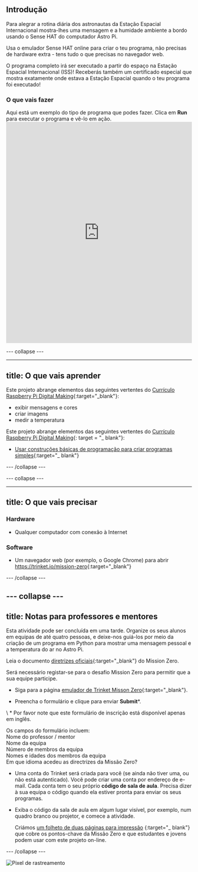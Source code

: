 ## Introdução

Para alegrar a rotina diária dos astronautas da Estação Espacial Internacional mostra-lhes uma mensagem e a humidade ambiente a bordo usando o Sense HAT do computador Astro Pi.

Usa o emulador Sense HAT online para criar o teu programa, não precisas de hardware extra - tens tudo o que precisas no navegador web.

O programa completo irá ser executado a partir do espaço na Estação Espacial Internacional (ISS)! Receberás também um certificado especial que mostra exatamente onde estava a Estação Espacial quando o teu programa foi executado!

### O que vais fazer

Aqui está um exemplo do tipo de programa que podes fazer. Clica em **Run** para executar o programa e vê-lo em ação. <iframe src="https://trinket.io/embed/python/b92d76c0f3?outputOnly=true&runOption=run&start=result" width="100%" height="600" frameborder="0" marginwidth="0" marginheight="0" allowfullscreen mark="crwd-mark"></iframe> 

\--- collapse \---

* * *

## title: O que vais aprender

Este projeto abrange elementos das seguintes vertentes do [Currículo Raspberry Pi Digital Making](http://rpf.io/curriculum){:target="_blank"}:

+ exibir mensagens e cores
+ criar imagens
+ medir a temperatura

Este projeto abrange elementos das seguintes vertentes do [Currículo Raspberry Pi Digital Making](http://rpf.io/curriculum){: target = "_ blank"}:

+ [Usar construções básicas de programação para criar programas simples](https://curriculum.raspberrypi.org/programming/creator/){:target="_ blank"}

\--- /collapse \---

\--- collapse \---

* * *

## title: O que vais precisar

### Hardware

+ Qualquer computador com conexão à Internet

### Software

+ Um navegador web (por exemplo, o Google Chrome) para abrir <https://trinket.io/mission-zero>{:target="_blank"}

\--- /collapse \---

## \--- collapse \---

## title: Notas para professores e mentores

Esta atividade pode ser concluída em uma tarde. Organize os seus alunos em equipas de até quatro pessoas, e deixe-nos guiá-los por meio da criação de um programa em Python para mostrar uma mensagem pessoal e a temperatura do ar no Astro Pi.

Leia o documento [diretrizes oficiais](https://astro-pi.org/wp-content/uploads/2018/09/Astro_Pi_Mission_Zero_Guidelines_2018_19_V12_pages.pdf){:target="_blank"} do Mission Zero.

Será necessário registar-se para o desafio Mission Zero para permitir que a sua equipe participe.

+ Siga para a página [emulador de Trinket Misson Zero](https://trinket.io/mission-zero/register){:target="_blank"}.

+ Preencha o formulário e clique para enviar **Submit**\*.

\ * Por favor note que este formulário de inscrição está disponível apenas em inglês.

Os campos do formulário incluem:  
Nome do professor / mentor  
Nome da equipa  
Número de membros da equipa  
Nomes e idades dos membros da equipa  
Em que idioma acedeu as directrizes da Missão Zero?

+ Uma conta do Trinket será criada para você (se ainda não tiver uma, ou não está autenticado). Você pode criar uma conta por endereço de e-mail. Cada conta tem o seu próprio **código de sala de aula**. Precisa dizer à sua equipa o código quando ela estiver pronta para enviar os seus programas.

+ Exiba o código da sala de aula em algum lugar visível, por exemplo, num quadro branco ou projetor, e comece a atividade.
    
    Criámos [ um folheto de duas páginas para impressão](https://astro-pi.org/astro_pi_mission_zero_project_print_out_v10_print/) {:target="_ blank"} que cobre os pontos-chave da Missão Zero e que estudantes e jovens podem usar com este projeto on-line.

\--- /collapse \---

![Pixel de rastreamento](https://code.org/api/hour/begin_raspberrypi_astropi.png)